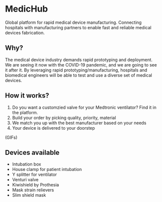# MedicHub
Global platform for rapid medical device manufacturing. Connecting hospitals with manufacturing partners to enable fast and reliable medical devices fabrication.

## Why?
The medical device industry demands rapid prototyping and deployment. We are seeing it now with the COVID-19 pandemic, and we are going to see it after it. By leveraging rapid prototyping/manufacturing, hospitals and biomedical engineers will be able to test and use a diverse set of medical devices.

## How it works?
1. Do you want a customzied valve for your Medtronic ventilator? Find it in the platform.
2. Build your order by picking quality, priority, material
3. We match you up with the best manufacturer based on your needs
4. Your device is delivered to your doorstep

(GIFs)

## Devices available
* Intubation box
* House clamp for patient intubation
* Y splitter for ventilator
* Venturi valve
* Kiwishield by Prothesia
* Mask strain relievers
* Slim shield mask

